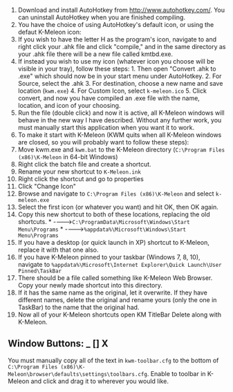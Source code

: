 1. Download and install AutoHotkey from http://www.autohotkey.com/. You can uninstall AutoHotkey when you are finished compiling.
2. You have the choice of using AutoHotkey's default icon, or using the defaut K-Meleon icon:
  1. If you wish to have the letter H as the program's icon, navigate to and right click your .ahk file and click "compile," and in the same directory as your .ahk file there will be a new file called kmtbd.exe.
  2. If instead you wish to use my icon (whatever icon you choose will be visible in your tray), follow these steps: 
    1. Then open "Convert .ahk to .exe" which should now be in your start menu under AutoHotkey.
    2. For Source, select the .ahk
    3. For destination, choose a new name and save location (```kwm.exe```)
    4. For Custom Icon, select ```k-meleon.ico```
    5. Click convert, and now you have compiled an .exe file with the name, location, and icon of your choosing.
3. Run the file (double click) and now it is active, all K-Meleon windows will behave in the new way I have described. Without any further work, you must manually start this application when you want it to work.
4. To make it start with K-Meleon (KWM quits when all K-Meleon windows are closed, so you will probably want to follow these steps):
  1. Move kwm.exe and ```kwm.bat``` to the K-Meleon directory (```C:\Program Files (x86)\K-Meleon``` in 64-bit Windows)
  2. Right click the batch file and create a shortcut.
  3. Rename your new shortcut to ```K-Meleon.ink```
  4. Right click the shortcut and go to properties
  5. Click "Change Icon"
  6. Browse and navigate to ```C:\Program Files (x86)\K-Meleon``` and select ```k-meleon.exe```
  7. Select the first icon (or whatever you want) and hit OK, then OK again.
  8. Copy this new shortcut to both of these locations, replacing the old shortcuts.
    * ---->```C:\ProgramData\Microsoft\Windows\Start Menu\Programs```
    * ---->```%appdata%\Microsoft\Windows\Start Menu\Programs```
  9. If you have a desktop (or quick launch in XP) shortcut to K-Meleon, replace it with that one also.
  10. If you have K-Meleon pinned to your taskbar (Windows 7, 8, 10), navigate to ```%appdata%\Microsoft\Internet Explorer\Quick Launch\User Pinned\TaskBar```
  11. There should be a file called something like K-Meleon Web Browser. Copy your newly made shortcut into this directory.
  12. If it has the same name as the original, let it overwrite. If they have different names, delete the original and rename yours (only the one in TaskBar) to the name that the original had.
  13. Now all of your K-Meleon shortcuts open KM TitleBar Delete along with K-Meleon.

## Window Buttons: _ [] X 
You must manually copy all of the text in ```kwm-toolbar.cfg``` to the bottom of ```C:\Program Files (x86)\K-Meleon\browser\defaults\settings\toolbars.cfg```. Enable to toolbar in K-Meleon and click and drag it to wherever you would like.
